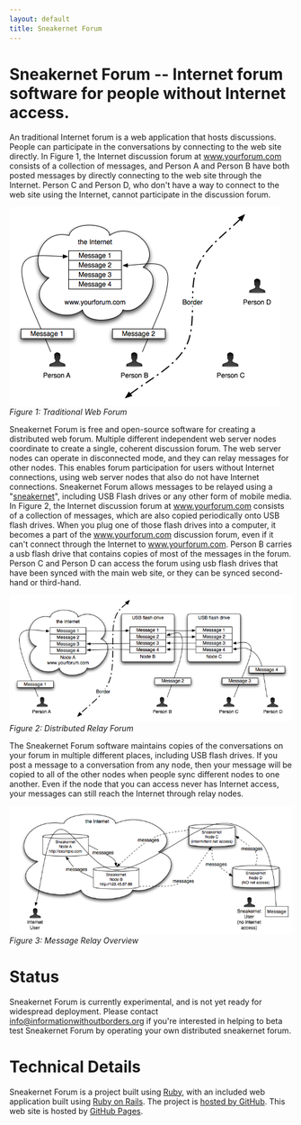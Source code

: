 ```yaml
---
layout: default
title: Sneakernet Forum
---
```


# Sneakernet Forum -- Internet forum software for people without Internet access.

An traditional Internet forum is a web application that hosts discussions.  People can participate in the
conversations by connecting to the web site directly.  In Figure 1, the Internet discussion forum at
www.yourforum.com consists of a collection of messages, and Person A and Person B have both posted messages by
directly connecting to the web site through the Internet.  Person C and Person D, who don't have a way
to connect to the web site using the Internet, cannot participate in the discussion forum.

  ![Traditional Web Forum](diagrams/traditional_web_forum.png)
  *Figure 1: Traditional Web Forum*

Sneakernet Forum is free and open-source software for creating a distributed web forum.  Multiple different independent
web server nodes coordinate to create a single, coherent discussion forum.  The web server nodes can operate in
disconnected mode, and they can relay messages for other nodes.  This enables forum participation for users without
Internet connections, using web server nodes that also do not have Internet connections.  Sneakernet Forum allows
messages to be relayed using a "[sneakernet](http://en.wikipedia.org/wiki/Sneakernet)", including USB Flash drives or
any other form of mobile media.  In Figure 2, the Internet discussion forum at www.yourforum.com consists of a
collection of messages, which are also copied periodically onto USB flash drives.  When you plug one of those
flash drives into a computer, it becomes a part of the www.yourforum.com discussion forum, even if it can't connect
through the Internet to www.yourforum.com.  Person B carries a usb flash drive that contains copies of most of the
messages in the forum.  Person C and Person D can access the forum using usb flash drives that have been synced
with the main web site, or they can be synced second-hand or third-hand.

  ![Distributed Relay Forum](diagrams/distributed_relay_forum.png)
  *Figure 2: Distributed Relay Forum*

The Sneakernet Forum software maintains copies of the conversations on your forum in multiple different places,
including USB flash drives.  If you post a message to a conversation from any node, then your message will be
copied to all of the other nodes when people sync different nodes to one another.  Even if the node that you can
access never has Internet access, your messages can still reach the Internet through relay nodes.

  ![Message Relay Overview](diagrams/message_relay_overview.png)
  *Figure 3: Message Relay Overview*

# Status

Sneakernet Forum is currently experimental, and is not yet ready for widespread deployment.  Please contact
<info@informationwithoutborders.org> if you're interested in helping to beta test Sneakernet Forum by operating
your own distributed sneakernet forum.

# Technical Details

Sneakernet Forum is a project built using [Ruby](http://www.ruby-lang.org/en/), with an included web application built
using [Ruby on Rails](http://rubyonrails.org/).  The project is [hosted by GitHub](https://github.com/endymion/sneakernet).
This web site is hosted by [GitHub Pages](http://pages.github.com/).